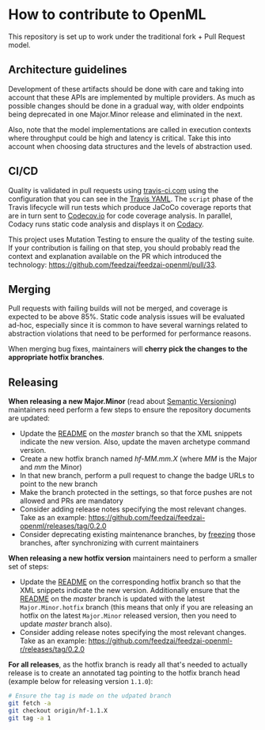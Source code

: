 # How to contribute to OpenML

This repository is set up to work under the traditional fork + Pull Request model.

## Architecture guidelines

Development of these artifacts should be done with care and taking into account that these APIs are implemented by multiple providers. As much as possible changes should be done in a gradual way, with older endpoints being deprecated in one Major.Minor release and eliminated in the next.

Also, note that the model implementations are called in execution contexts where throughput could be high and latency is critical. Take this into account when choosing data structures and the levels of abstraction used.

## CI/CD
Quality is validated in pull requests using [travis-ci.com](https://travis-ci.com/feedzai/feedzai-openml) using the configuration that you can see in the [Travis YAML](https://github.com/feedzai/feedzai-openml/blob/master/.travis.yml).
The `script` phase of the Travis lifecycle will run tests which produce JaCoCo coverage reports that are in turn sent to [Codecov.io](https://codecov.io) for code coverage analysis.
In parallel, Codacy runs static code analysis and displays it on [Codacy](https://app.codacy.com/app/feedzai/feedzai-openml/dashboard).

This project uses Mutation Testing to ensure the quality of the testing suite. If your contribution is failing on that step, you should probably read the context and explanation available on the PR which introduced the technology: https://github.com/feedzai/feedzai-openml/pull/33.

## Merging
Pull requests with failing builds will not be merged, and coverage is expected to be above 85%.
Static code analysis issues will be evaluated ad-hoc, especially since it is common to have several warnings related to abstraction violations that need to be performed for performance reasons.

When merging bug fixes, maintainers will **cherry pick the changes to the appropriate hotfix branches**.

## Releasing
**When releasing a new Major.Minor** (read about [Semantic Versioning](https://semver.org/)) maintainers need perform a few steps to ensure the repository documents are updated:
   * Update the [README](https://github.com/feedzai/feedzai-openml/blob/master/README.md) on the *master* branch so that the XML snippets indicate the new version. Also, update the maven archetype command version.
   * Create a new hotfix branch named *hf-MM.mm.X* (where *MM* is the Major and *mm* the Minor)
   * In that new branch, perform a pull request to change the badge URLs to point to the new branch
   * Make the branch protected in the settings, so that force pushes are not allowed and PRs are mandatory
   * Consider adding release notes specifying the most relevant changes. Take as an example: https://github.com/feedzai/feedzai-openml/releases/tag/0.2.0
   * Consider deprecating existing maintenance branches, by [freezing](https://help.github.com/articles/enabling-branch-restrictions/) those branches, after synchronizing with current maintainers

**When releasing a new hotfix version** maintainers need to perform a smaller set of steps:
  * Update the [README](https://github.com/feedzai/feedzai-openml/blob/master/README.md) on the corresponding hotfix branch so that the XML snippets indicate the new version. Additionally ensure that the [README](https://github.com/feedzai/feedzai-openml/blob/master/README.md) on the *master* branch is updated with the latest `Major.Minor.hotfix` branch (this means that only if you are releasing an hotfix on the latest `Major.Minor` released version, then you need to update *master* branch also).
  * Consider adding release notes specifying the most relevant changes. Take as an example: https://github.com/feedzai/feedzai-openml-r/releases/tag/0.2.0

**For all releases**, as the hotfix branch is ready all that's needed to actually release is to create an annotated tag pointing to the hotfix branch head (example below for releasing version `1.1.0`):

```bash
# Ensure the tag is made on the udpated branch
git fetch -a
git checkout origin/hf-1.1.X
git tag -a 1